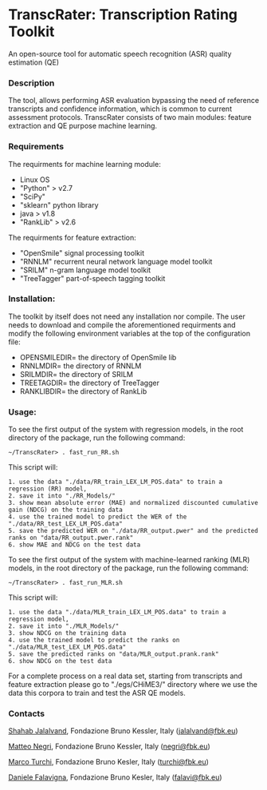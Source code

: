 # TranscRater: Transcription Rating Toolkit
An open-source tool for  automatic speech recognition (ASR) quality estimation (QE)

### Description
The tool, allows performing ASR evaluation bypassing the need of reference transcripts and confidence information, which is common to current assessment protocols.
TranscRater consists of two main modules: feature extraction and QE purpose machine learning. 

### Requirements
The requirments for machine learning module:
- Linux OS
- "Python" > v2.7
- "SciPy" 
- "sklearn" python library
- java > v1.8
- "RankLib" > v2.6

The requirments for feature extraction:
- "OpenSmile" signal processing toolkit
- "RNNLM" recurrent neural network language model toolkit
- "SRILM" n-gram language model toolkit
- "TreeTagger" part-of-speech tagging toolkit

### Installation:
The toolkit by itself does not need any installation nor compile. The user needs to download and compile the aforementioned requirments and modify the following environment variables at the top of the configuration file:

- OPENSMILEDIR= the directory of OpenSmile lib
- RNNLMDIR= the directory of RNNLM
- SRILMDIR= the directory of SRILM
- TREETAGDIR= the directory of TreeTagger
- RANKLIBDIR= the directory of RankLib

### Usage:
To see the first output of the system with regression models, in the root directory of the package, run the following command:
```
~/TranscRater> . fast_run_RR.sh
```

This script will:
```
1. use the data "./data/RR_train_LEX_LM_POS.data" to train a regression (RR) model,
2. save it into "./RR_Models/"
3. show mean absolute error (MAE) and normalized discounted cumulative gain (NDCG) on the training data
4. use the trained model to predict the WER of the "./data/RR_test_LEX_LM_POS.data"
5. save the predicted WER on "./data/RR_output.pwer" and the predicted ranks on "data/RR_output.pwer.rank"
6. show MAE and NDCG on the test data
```

To see the first output of the system with machine-learned ranking (MLR) models, in the root directory of the package, run the following command:
```
~/TranscRater> . fast_run_MLR.sh
```
This script will:
```
1. use the data "./data/MLR_train_LEX_LM_POS.data" to train a regression model,
2. save it into "./MLR_Models/"
3. show NDCG on the training data
4. use the trained model to predict the ranks on "./data/MLR_test_LEX_LM_POS.data"
5. save the predicted ranks on "data/MLR_output.prank.rank"
6. show NDCG on the test data
```
For a complete process on a real data set, starting from transcripts and feature extraction please go to "./egs/CHiME3/" directory where we use the data this corpora to train and test the ASR QE models. 

### Contacts
[Shahab Jalalvand](https://hlt-mt.fbk.eu/people/profile/jalalvand), Fondazione Bruno Kessler, Italy (jalalvand@fbk.eu)

[Matteo Negri](http://hlt-mt.fbk.eu/people/profile/negri), Fondazione Bruno Kessler, Italy (negri@fbk.eu)

[Marco Turchi](http://hlt-mt.fbk.eu/people/profile/turchi), Fondazione Bruno Kesler, Italy (turchi@fbk.eu)

[Daniele Falavigna](http://hlt-mt.fbk.eu/people/profile/falavi), Fondazione Bruno Kesler, Italy (falavi@fbk.eu)




